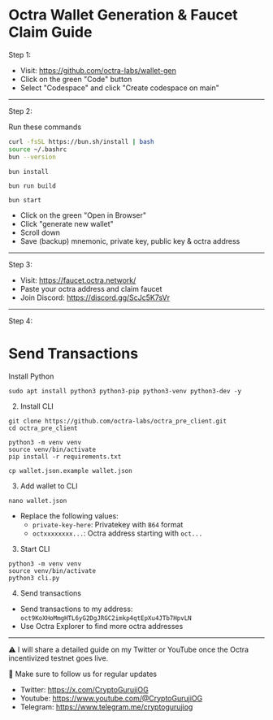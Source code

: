 
# Octra Wallet Generation & Faucet Claim Guide

Step 1:

- Visit: https://github.com/octra-labs/wallet-gen
- Click on the green "Code" button
- Select "Codespace" and click "Create codespace on main"

---

Step 2:

Run these commands

```bash
curl -fsSL https://bun.sh/install | bash
source ~/.bashrc
bun --version
```
```
bun install
```
```
bun run build
```
```
bun start
```

- Click on the green "Open in Browser"
- Click "generate new wallet"
- Scroll down
- Save (backup) mnemonic, private key, public key & octra address

---

Step 3:

- Visit: https://faucet.octra.network/
- Paste your octra address and claim faucet
- Join Discord: https://discord.gg/ScJc5K7sVr

---

Step 4:

# Send Transactions

Install Python


```
sudo apt install python3 python3-pip python3-venv python3-dev -y
```
2. Install CLI

```
git clone https://github.com/octra-labs/octra_pre_client.git
cd octra_pre_client

python3 -m venv venv
source venv/bin/activate
pip install -r requirements.txt

cp wallet.json.example wallet.json
```

3. Add wallet to CLI

```
nano wallet.json
```

- Replace the following values:
  * `private-key-here`: Privatekey with `B64` format
  * `octxxxxxxxx...`: Octra address starting with `oct...`

3. Start CLI

```
python3 -m venv venv
source venv/bin/activate
python3 cli.py
```
4. Send transactions

- Send transactions to my address: `oct9KoXHoMmgHTL6yG2DgJRGC2imkp4qtEpXu4JTb7HpvLN`
- Use Octra Explorer to find more octra addresses

---

⚠️  I will share a detailed guide on my Twitter or YouTube once the Octra incentivized testnet goes live.

📢 Make sure to follow us for regular updates

- Twitter: https://x.com/CryptoGurujiOG
- Youtube: https://www.youtube.com/@CryptoGurujiOG
- Telegram: https://www.telegram.me/cryptogurujiog

